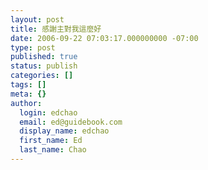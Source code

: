 ```yaml
---
layout: post
title: 感謝主對我這麼好
date: 2006-09-22 07:03:17.000000000 -07:00
type: post
published: true
status: publish
categories: []
tags: []
meta: {}
author:
  login: edchao
  email: ed@guidebook.com
  display_name: edchao
  first_name: Ed
  last_name: Chao
---
```


